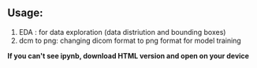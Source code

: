 
## Usage:
1. EDA : for data exploration (data distriution and bounding boxes)
2. dcm to png: changing dicom format to png format for model training

**If you can't see ipynb, download HTML version and open on your device**
